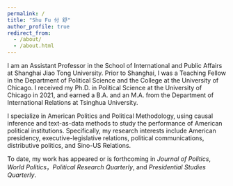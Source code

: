 ```yaml
---
permalink: /
title: "Shu Fu 付 舒"
author_profile: true
redirect_from: 
  - /about/
  - /about.html
---
```


I am an Assistant Professor in the School of International and Public Affairs at Shanghai Jiao Tong University. Prior to Shanghai, I was a Teaching Fellow in the Department of Political Science and the College at the University of Chicago. I received my Ph.D. in Political Science at the University of Chicago in 2021, and earned a B.A. and an M.A. from the Department of International Relations at Tsinghua University.

I specialize in American Politics and Political Methodology, using causal inference and text-as-data methods to study the performance of American political institutions. Specifically, my research interests include American presidency, executive-legislative relations, political communications, distributive politics, and Sino-US Relations. 

To date, my work has appeared or is forthcoming in _Journal of Politics_, _World Politics_，_Political Research Quarterly_, and _Presidential Studies Quarterly_.



